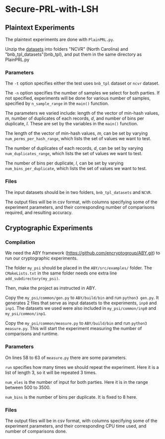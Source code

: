 # Secure-PRL-with-LSH

## Plaintext Experiments

The plaintext experiments are done with `PlainPRL.py`. 

Unzip the [datasets](https://drive.google.com/drive/folders/13-ri16yl0WFEWoSnUtJwYIYiIs8y-03U?usp=sharing) into folders "NCVR" (North Carolina) and "bnb_tpl_datasets"(bnb_tpl), and put them in the same directory as PlainPRL.py

### Parameters

The `-t` option specifies either the test uses `bnb_tpl` dataset or `ncvr` dataset.

The `-n` option specifies the number of samples we select for both parties. If not specified, experiments will be done for various number of samples, specified by `n_sample_range` in the `main()` function.

The parameters we varied include: length of the vector of min-hash values, $m$, number of duplicates of each records, $d$, and number of bins per duplicate, $l$. These are set by the variables in the `main()` function.

The length of the vector of min-hash values, $m$, can be set by varying `num_perms_per_hash_range`, which lists the set of values we want to test. 

The number of duplicates of each records, $d$, can be set by varying `num_duplicates_range`, which lists the set of values we want to test. 

The number of bins per duplicate, $l$, can be set by varying `num_bins_per_duplicate`, which lists the set of values we want to test. 

### Files

The input datasets should be in two folders, `bnb_tpl_datasets` and `NCVR`. 

The output files will be in csv format, with columns specifying some of the experiment parameters, and their corresponding number of comparisons required, and resulting accuracy.

## Cryptographic Experiments

### Compilation

We need the ABY framework (https://github.com/encryptogroup/ABY.git) to run our cryptographic experiments.

The folder `my_psi` should be placed in the `ABY/src/examples/` folder. The `CMakeLists.txt` in the same folder needs one extra line `add_subdirectory(my_psi)`.

Then, make the project as instructed in ABY.

Copy the `my_psi/common/gen.py` to `ABY/build/bin` and run `python3 gen.py`. It generates $2$ files that serve as input datasets to the experiments, `inp0` and `inp1`. The datasets we used were also included in `my_psi/common/inp0` and `my_psi/common/inp1`.

Copy the `my_psi/common/measure.py` to `ABY/build/bin` and run `python3 measure.py`. This will start the experiment measuring the number of comparisons and runtime.

### Parameters

On lines $58$ to $63$ of `measure.py` there are some parameters. 

`run` specifies how many times we should repeat the experiment. Here it is a list of length $3$, so it will be repeated $3$ times.

`num_eles` is the number of input for both parties. Here it is in the range between $500$ to $3500$.

`num_bins` is the number of bins per duplicate. It is fixed to $8$ here.

### Files

The output files will be in csv format, with columns specifying some of the experiment parameters, and their corresponding CPU time used, and number of comparisons done.
